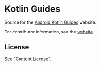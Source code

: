 Kotlin Guides
=============

Source for the [Android Kotlin Guides][1] website.

For contributor information, see the [website][2]



License
-------

See ["Content License"][3].



 [1]: https://android.github.io/kotlin-guides/
 [2]: https://android.github.io/kotlin-guides/contribute.html
 [3]: https://developer.android.com/license.html